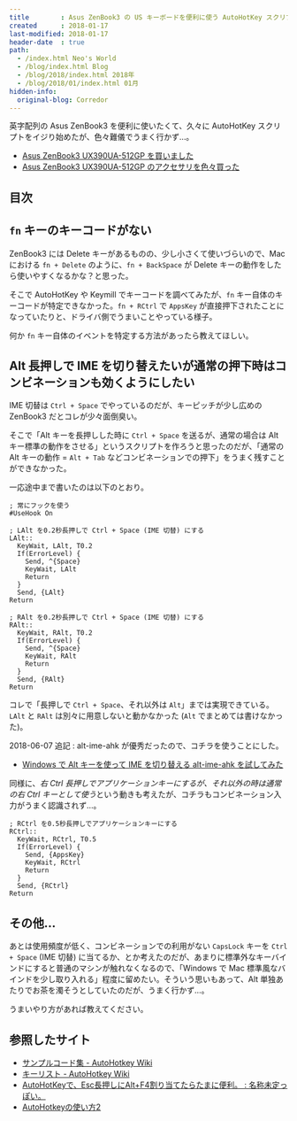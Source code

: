 ```yaml
---
title        : Asus ZenBook3 の US キーボードを便利に使う AutoHotKey スクリプトを試行錯誤しているがうまく行かず…
created      : 2018-01-17
last-modified: 2018-01-17
header-date  : true
path:
  - /index.html Neo's World
  - /blog/index.html Blog
  - /blog/2018/index.html 2018年
  - /blog/2018/01/index.html 01月
hidden-info:
  original-blog: Corredor
---
```


英字配列の Asus ZenBook3 を便利に使いたくて、久々に AutoHotKey スクリプトをイジり始めたが、色々難儀でうまく行かず…。

- [Asus ZenBook3 UX390UA-512GP を買いました](/blog/2017/12/06-01.html)
- [Asus ZenBook3 UX390UA-512GP のアクセサリを色々買った](/blog/2017/12/13-02.html)

## 目次

## `fn` キーのキーコードがない

ZenBook3 には Delete キーがあるものの、少し小さくて使いづらいので、Mac における `fn + Delete` のように、`fn + BackSpace` が Delete キーの動作をしたら使いやすくなるかな？と思った。

そこで AutoHotKey や Keymill でキーコードを調べてみたが、`fn` キー自体のキーコードが特定できなかった。`fn + RCtrl` で `AppsKey` が直接押下されたことになっていたりと、ドライバ側でうまいことやっている様子。

何か `fn` キー自体のイベントを特定する方法があったら教えてほしい。

## Alt 長押しで IME を切り替えたいが通常の押下時はコンビネーションも効くようにしたい

IME 切替は `Ctrl + Space` でやっているのだが、キーピッチが少し広めの ZenBook3 だとコレが少々面倒臭い。

そこで「Alt キーを長押しした時に `Ctrl + Space` を送るが、通常の場合は Alt キー標準の動作をさせる」というスクリプトを作ろうと思ったのだが、「通常の Alt キーの動作 = `Alt + Tab` などコンビネーションでの押下」をうまく残すことができなかった。

一応途中まで書いたのは以下のとおり。

```autohotkey
; 常にフックを使う
#UseHook On

; LAlt を0.2秒長押しで Ctrl + Space (IME 切替) にする
LAlt::
  KeyWait, LAlt, T0.2
  If(ErrorLevel) {
    Send, ^{Space}
    KeyWait, LAlt
    Return
  }
  Send, {LAlt}
Return

; RAlt を0.2秒長押しで Ctrl + Space (IME 切替) にする
RAlt::
  KeyWait, RAlt, T0.2
  If(ErrorLevel) {
    Send, ^{Space}
    KeyWait, RAlt
    Return
  }
  Send, {RAlt}
Return
```

コレで「長押しで `Ctrl + Space`、それ以外は `Alt`」までは実現できている。`LAlt` と `RAlt` は別々に用意しないと動かなかった (`Alt` でまとめては書けなかった)。

2018-06-07 追記 : alt-ime-ahk が優秀だったので、コチラを使うことにした。

- [Windows で Alt キーを使って IME を切り替える alt-ime-ahk を試してみた](/blog/2018/06/07-01.html)

同様に、*右 Ctrl 長押しでアプリケーションキーにするが、それ以外の時は通常の右 Ctrl キーとして使う*という動きも考えたが、コチラもコンビネーション入力がうまく認識されず…。

```autohotkey
; RCtrl を0.5秒長押しでアプリケーションキーにする
RCtrl::
  KeyWait, RCtrl, T0.5
  If(ErrorLevel) {
    Send, {AppsKey}
    KeyWait, RCtrl
    Return
  }
  Send, {RCtrl}
Return
```

## その他…

あとは使用頻度が低く、コンビネーションでの利用がない `CapsLock` キーを `Ctrl + Space` (IME 切替) に当てるか、とか考えたのだが、あまりに標準外なキーバインドにすると普通のマシンが触れなくなるので、「Windows で Mac 標準風なバインドを少し取り入れる」程度に留めたい。そういう思いもあって、Alt 単独あたりでお茶を濁そうとしていたのだが、うまく行かず…。

うまいやり方があれば教えてください。

## 参照したサイト

- [サンプルコード集 - AutoHotkey Wiki](http://ahkwiki.net/SampleCodes)
- [キーリスト - AutoHotkey Wiki](http://ahkwiki.net/KeyList)
- [AutoHotKeyで、Esc長押しにAlt+F4割り当てたらたまに便利。 : 名称未定っぽい。](http://poimono.exblog.jp/15025763/)
- [AutoHotkeyの使い方2](https://rcmdnk.com/blog/2013/07/29/computer-windows-autohotkey/)
